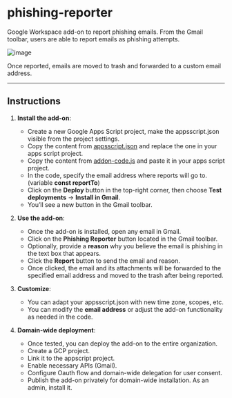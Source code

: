 # phishing-reporter
Google Workspace add-on to report phishing emails.
From the Gmail toolbar, users are able to report emails as phishing attempts.

![image](https://github.com/user-attachments/assets/e992c4b1-5822-4380-9abf-5afd3a385c5c)

Once reported, emails are moved to trash and forwarded to a custom email address.

---
## Instructions

1. **Install the add-on**:
   - Create a new Google Apps Script project, make the appsscript.json visible from the project settings.
   - Copy the content from [appsscript.json](./appsscript.json) and replace the one in your apps script project.
   - Copy the content from [addon-code.js](./addon-code.js) and paste it in your apps script project.
   - In the code, specify the email address where reports will go to. (variable **const reportTo**)
   - Click on the **Deploy** button in the top-right corner, then choose **Test deployments** → **Install in Gmail**.
   - You’ll see a new button in the Gmail toolbar.

2. **Use the add-on**:
   - Once the add-on is installed, open any email in Gmail.
   - Click on the **Phishing Reporter** button located in the Gmail toolbar.
   - Optionally, provide a **reason** why you believe the email is phishing in the text box that appears.
   - Click the **Report** button to send the email and reason.
   - Once clicked, the email and its attachments will be forwarded to the specified email address and moved to the trash after being reported.

3. **Customize**:
   - You can adapt your appsscript.json with new time zone, scopes, etc.
   - You can modify the **email address** or adjust the add-on functionality as needed in the code.
  
4. **Domain-wide deployment**:
   - Once tested, you can deploy the add-on to the entire organization.
   - Create a GCP project.
   - Link it to the appscript project.
   - Enable necessary APIs (Gmail).
   - Configure Oauth flow and domain-wide delegation for user consent.
   - Publish the add-on privately for domain-wide installation. As an admin, install it.
